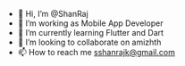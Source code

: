 - 👋 Hi, I’m @ShanRaj
- 👀 I’m working as Mobile App Developer
- 🌱 I’m currently learning Flutter and Dart
- 💞️ I’m looking to collaborate on amizhth
- 📫 How to reach me sshanrajk@gmail.com

<!---
ShanRaj/ShanRaj is a ✨ special ✨ repository because its `README.md` (this file) appears on your GitHub profile.
You can click the Preview link to take a look at your changes.
--->
